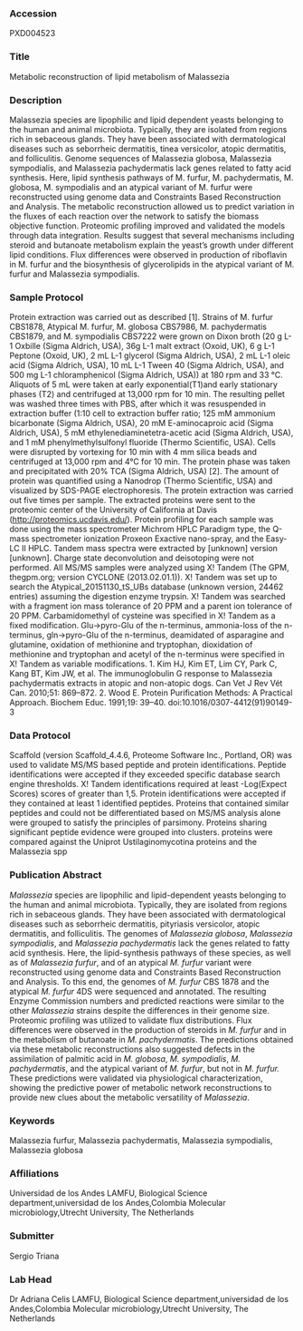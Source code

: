 ### Accession
PXD004523

### Title
Metabolic reconstruction of lipid metabolism of Malassezia

### Description
Malassezia species are lipophilic and lipid dependent yeasts belonging to the human and animal microbiota. Typically, they are isolated from regions rich in sebaceous glands. They have been associated with dermatological diseases such as seborrheic dermatitis, tinea versicolor, atopic dermatitis, and folliculitis. Genome sequences of Malassezia globosa, Malassezia sympodialis, and Malassezia pachydermatis lack genes related to fatty acid synthesis. Here, lipid synthesis pathways of M. furfur, M. pachydermatis, M. globosa, M. sympodialis and an atypical variant of M. furfur were reconstructed using genome data and Constraints Based Reconstruction and Analysis. The metabolic reconstruction allowed us to predict variation in the fluxes of each reaction over the network to satisfy the biomass objective function. Proteomic profiling improved and validated the models through data integration. Results suggest that several mechanisms including steroid and butanoate metabolism explain the yeast’s growth under different lipid conditions. Flux differences were observed in production of riboflavin in M. furfur and the biosynthesis of glycerolipids in the atypical variant of M. furfur and Malassezia sympodialis.

### Sample Protocol
Protein extraction was carried out as described [1]. Strains of M. furfur CBS1878, Atypical M. furfur, M. globosa CBS7986, M. pachydermatis CBS1879, and M. sympodialis CBS7222 were grown on Dixon broth (20 g L-1 Oxbille (Sigma Aldrich, USA), 36g L-1 malt extract (Oxoid, UK), 6 g L-1 Peptone (Oxoid, UK), 2 mL L-1 glycerol (Sigma Aldrich, USA), 2 mL L-1 oleic acid (Sigma Aldrich, USA), 10 mL L-1 Tween 40 (Sigma Aldrich, USA), and 500 mg L-1 chloramphenicol (Sigma Aldrich, USA)) at 180 rpm and 33 °C. Aliquots of 5 mL were taken at early exponential(T1)and early stationary phases (T2) and centrifuged at 13,000 rpm for 10 min. The resulting pellet was washed three times with PBS, after which it was resuspended in extraction buffer (1:10 cell to extraction buffer ratio; 125 mM ammonium bicarbonate (Sigma Aldrich, USA), 20 mM E-aminocaproic acid (Sigma Aldrich, USA), 5 mM ethylenediaminetetra-acetic acid (Sigma Aldrich, USA), and 1 mM phenylmethylsulfonyl fluoride (Thermo Scientific, USA). Cells were disrupted by vortexing for 10 min with 4 mm silica beads and centrifuged at 13,000 rpm and 4°C for 10 min. The protein phase was taken and precipitated with 20% TCA (Sigma Aldrich, USA) [2]. The amount of protein was quantified using a Nanodrop (Thermo Scientific, USA) and visualized by SDS-PAGE electrophoresis. The protein extraction was carried out five times per sample. The extracted proteins were sent to the proteomic center of the University of California at Davis (http://proteomics.ucdavis.edu/). Protein profiling for each sample was done using the mass spectrometer Michrom HPLC Paradigm type, the Q-mass spectrometer ionization Proxeon Exactive nano-spray, and the Easy-LC II HPLC.  Tandem mass spectra were extracted by [unknown] version [unknown]. Charge state deconvolution and deisotoping were not performed. All MS/MS samples were analyzed using X! Tandem (The GPM, thegpm.org; version CYCLONE (2013.02.01.1)). X! Tandem was set up to search the Atypical_20151130_tS_UBs database (unknown version, 24462 entries) assuming the digestion enzyme trypsin. X! Tandem was searched with a fragment ion mass tolerance of 20 PPM and a parent ion tolerance of 20 PPM. Carbamidomethyl of cysteine was specified in X! Tandem as a fixed modification. Glu->pyro-Glu of the n-terminus, ammonia-loss of the n-terminus, gln->pyro-Glu of the n-terminus, deamidated of asparagine and glutamine, oxidation of methionine and tryptophan, dioxidation of methionine and tryptophan and acetyl of the n-terminus were specified in X! Tandem as variable modifications.  1.  Kim HJ, Kim ET, Lim CY, Park C, Kang BT, Kim JW, et al. The immunoglobulin G response to Malassezia pachydermatis extracts in atopic and non-atopic dogs. Can Vet J Rev Vét Can. 2010;51: 869–872.  2.  Wood E. Protein Purification Methods: A Practical Approach. Biochem Educ. 1991;19: 39–40. doi:10.1016/0307-4412(91)90149-3

### Data Protocol
Scaffold (version Scaffold_4.4.6, Proteome Software Inc., Portland, OR) was used to validate MS/MS based peptide and protein identifications. Peptide identifications were accepted if they exceeded specific database search engine thresholds. X! Tandem identifications required at least -Log(Expect Scores) scores of greater than 1,5. Protein identifications were accepted if they contained at least 1 identified peptides. Proteins that contained similar peptides and could not be differentiated based on MS/MS analysis alone were grouped to satisfy the principles of parsimony. Proteins sharing significant peptide evidence were grouped into clusters. proteins were compared against the Uniprot Ustilaginomycotina proteins and the Malassezia spp

### Publication Abstract
<i>Malassezia</i> species are lipophilic and lipid-dependent yeasts belonging to the human and animal microbiota. Typically, they are isolated from regions rich in sebaceous glands. They have been associated with dermatological diseases such as seborrheic dermatitis, pityriasis versicolor, atopic dermatitis, and folliculitis. The genomes of <i>Malassezia globosa</i>, <i>Malassezia sympodialis</i>, and <i>Malassezia pachydermatis</i> lack the genes related to fatty acid synthesis. Here, the lipid-synthesis pathways of these species, as well as of <i>Malassezia furfur</i>, and of an atypical <i>M. furfur</i> variant were reconstructed using genome data and Constraints Based Reconstruction and Analysis. To this end, the genomes of <i>M. furfur</i> CBS 1878 and the atypical <i>M. furfur</i> 4DS were sequenced and annotated. The resulting Enzyme Commission numbers and predicted reactions were similar to the other <i>Malassezia</i> strains despite the differences in their genome size. Proteomic profiling was utilized to validate flux distributions. Flux differences were observed in the production of steroids in <i>M. furfur</i> and in the metabolism of butanoate in <i>M. pachydermatis</i>. The predictions obtained via these metabolic reconstructions also suggested defects in the assimilation of palmitic acid in <i>M. globosa</i>, <i>M. sympodialis</i>, <i>M. pachydermatis</i>, and the atypical variant of <i>M. furfur</i>, but not in <i>M. furfur.</i> These predictions were validated via physiological characterization, showing the predictive power of metabolic network reconstructions to provide new clues about the metabolic versatility of <i>Malassezia</i>.

### Keywords
Malassezia furfur, Malassezia pachydermatis, Malassezia sympodialis, Malassezia globosa

### Affiliations
Universidad de los Andes
LAMFU, Biological Science department,universidad de los Andes,Colombia Molecular microbiology,Utrecht University, The Netherlands

### Submitter
Sergio Triana

### Lab Head
Dr Adriana Celis
LAMFU, Biological Science department,universidad de los Andes,Colombia Molecular microbiology,Utrecht University, The Netherlands


